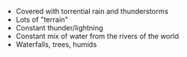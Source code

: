 - Covered with torrential rain and thunderstorms
- Lots of "terrain"
- Constant thunder/lightning
- Constant mix of water from the rivers of the world
- Waterfalls, trees, humids